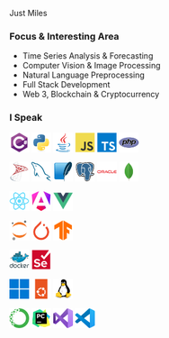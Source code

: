 Just Miles

### Focus & Interesting Area
-  Time Series Analysis & Forecasting
-  Computer Vision & Image Processing
-  Natural Language Preprocessing
-  Full Stack Development
-  Web 3, Blockchain & Cryptocurrency

### I Speak
<a href="#!"><img src="https://raw.githubusercontent.com/devicons/devicon/master/icons/csharp/csharp-original.svg" alt="csharp" width="35" height="35"/></a>
<a href="#!"><img src="https://raw.githubusercontent.com/devicons/devicon/master/icons/python/python-original.svg" alt="python" width="35" height="35"/></a>
<a href="#!"> <img src="https://raw.githubusercontent.com/devicons/devicon/master/icons/java/java-original.svg" alt="java" width="35" height="35"/></a>
<a href="#!"> <img src="https://raw.githubusercontent.com/devicons/devicon/master/icons/javascript/javascript-original.svg" alt="javascript" width="35" height="35"/></a>
<a href="#!"> <img src="https://raw.githubusercontent.com/devicons/devicon/master/icons/typescript/typescript-original.svg" alt="typescript" width="35" height="35"/></a>
<a href="#!"> <img src="https://raw.githubusercontent.com/devicons/devicon/master/icons/php/php-original.svg" alt="php" width="35" height="35"/></a>

<a href="#!"><img src="https://raw.githubusercontent.com/devicons/devicon/master/icons/microsoftsqlserver/microsoftsqlserver-original.svg" alt="mysql" width="35" height="35"/></a>
<a href="#!"><img src="https://raw.githubusercontent.com/devicons/devicon/master/icons/mysql/mysql-original.svg" alt="mysql" width="35" height="35"/></a>
<a href="#!"><img src="https://raw.githubusercontent.com/devicons/devicon/master/icons/sqlite/sqlite-original.svg" alt="sqlite" width="35" height="35"/></a>
<a href="#!"><img src="https://raw.githubusercontent.com/devicons/devicon/master/icons/postgresql/postgresql-original.svg" alt="postgresql" width="35" height="35"/></a>
<a href="#!"><img src="https://raw.githubusercontent.com/devicons/devicon/master/icons/oracle/oracle-original.svg" alt="oracle" width="35" height="35"/></a>
<a href="#!"><img src="https://raw.githubusercontent.com/devicons/devicon/master/icons/mongodb/mongodb-original.svg" alt="mongodb" width="35" height="35"/></a>

<a href="#!"> <img src="https://raw.githubusercontent.com/devicons/devicon/master/icons/react/react-original.svg" alt="react.js" width="35" height="35"/></a>
<a href="#!"> <img src="https://raw.githubusercontent.com/devicons/devicon/master/icons/angular/angular-original.svg" alt="angular" width="35" height="35"/></a>
<a href="#!"> <img src="https://raw.githubusercontent.com/devicons/devicon/master/icons/vuejs/vuejs-original.svg" alt="vue" width="35" height="35"/></a>

<a href="#!"> <img src="https://raw.githubusercontent.com/devicons/devicon/master/icons/jupyter/jupyter-original.svg" alt="jupyter" width="35" height="35"/></a>
<a href="#!"> <img src="https://raw.githubusercontent.com/devicons/devicon/master/icons/pytorch/pytorch-original.svg" alt="pytorch" width="35" height="35"/></a>
<a href="#!"> <img src="https://raw.githubusercontent.com/devicons/devicon/master/icons/tensorflow/tensorflow-original.svg" alt="tensorflow" width="35" height="35"/></a>

<a href="#!"><img src="https://raw.githubusercontent.com/devicons/devicon/master/icons/docker/docker-original-wordmark.svg" alt="docker" width="35" height="35"/></a>
<a href="#!"><img src="https://raw.githubusercontent.com/devicons/devicon/master/icons/selenium/selenium-original.svg" alt="selenium" width="35" height="35"/></a>

<a href="#!"><img src="https://raw.githubusercontent.com/devicons/devicon/master/icons/windows11/windows11-original.svg" alt="window" width="35" height="35"/></a>
<a href="#!"><img src="https://raw.githubusercontent.com/devicons/devicon/master/icons/ubuntu/ubuntu-original.svg" alt="ubuntu" width="35" height="35"/></a>
<a href="#!"><img src="https://raw.githubusercontent.com/devicons/devicon/master/icons/linux/linux-original.svg" alt="linux" width="35" height="35"/></a>

<a href="#!"><img src="https://raw.githubusercontent.com/devicons/devicon/master/icons/anaconda/anaconda-original.svg" alt="anaconda" width="35" height="35"/></a>
<a href="#!"><img src="https://raw.githubusercontent.com/devicons/devicon/master/icons/pycharm/pycharm-original.svg" alt="pycharm" width="35" height="35"/></a>
<a href="#!"><img src="https://raw.githubusercontent.com/devicons/devicon/master/icons/visualstudio/visualstudio-original.svg" alt="visualstudio" width="35" height="35"/></a>
<a href="#!"><img src="https://raw.githubusercontent.com/devicons/devicon/master/icons/vscode/vscode-original.svg" alt="vscode" width="35" height="35"/></a>
